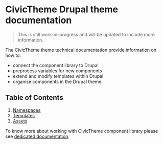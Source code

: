# CivicTheme Drupal theme documentation

> This is still work-in-progress and will be updated to include more information.

The CivicTheme theme technical documentation provide information on how to:
- connect the component library to Drupal
- preprocess variables for new components
- extend and modify templates within Drupal
- organise components in the Drupal theme.

## Table of Contents

1. [Namespaces](namespaces.md)
2. [Templates](templates.md)
3. [Assets](assets.md)

To know more about working with CivicTheme component library please see
[dedicated documentation](../civictheme_library/docs/README.md).

